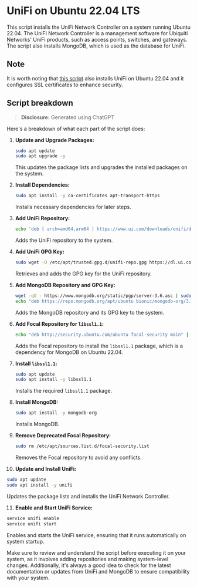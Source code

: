 # UniFi on Ubuntu 22.04 LTS
This script installs the UniFi Network Controller on a system running Ubuntu 22.04. The UniFi Network Controller is a management software for Ubiquiti Networks' UniFi products, such as access points, switches, and gateways. The script also installs MongoDB, which is used as the database for UniFi.

## Note
It is worth noting that [this script](https://community.ui.com/questions/UniFi-Installation-Scripts-or-UniFi-Easy-Update-Script-or-UniFi-Lets-Encrypt-or-UniFi-Easy-Encrypt-/ccbc7530-dd61-40a7-82ec-22b17f027776) also installs UniFi on Ubuntu 22.04 and it configures SSL certificates to enhance security.

## Script breakdown
> **Disclosure:** Generated using ChatGPT

Here's a breakdown of what each part of the script does:

1. **Update and Upgrade Packages:**
   ```bash
   sudo apt update
   sudo apt upgrade -y
   ```

   This updates the package lists and upgrades the installed packages on the system.

2. **Install Dependencies:**
   ```bash
   sudo apt install -y ca-certificates apt-transport-https
   ```

   Installs necessary dependencies for later steps.

3. **Add UniFi Repository:**
   ```bash
   echo 'deb [ arch=amd64,arm64 ] https://www.ui.com/downloads/unifi/debian stable ubiquiti' | sudo tee /etc/apt/sources.list.d/100-ubnt-unifi.list
   ```

   Adds the UniFi repository to the system.

4. **Add UniFi GPG Key:**
   ```bash
   sudo wget -O /etc/apt/trusted.gpg.d/unifi-repo.gpg https://dl.ui.com/unifi/unifi-repo.gpg
   ```

   Retrieves and adds the GPG key for the UniFi repository.

5. **Add MongoDB Repository and GPG Key:**
   ```bash
   wget -qO - https://www.mongodb.org/static/pgp/server-3.6.asc | sudo apt-key add -
   echo "deb https://repo.mongodb.org/apt/ubuntu bionic/mongodb-org/3.6 multiverse" | sudo tee /etc/apt/sources.list.d/mongodb-org-3.6.list
   ```

   Adds the MongoDB repository and its GPG key to the system.

6. **Add Focal Repository for `libssl1.1`:**
   ```bash
   echo "deb http://security.ubuntu.com/ubuntu focal-security main" | sudo tee /etc/apt/sources.list.d/focal-security.list
   ```

   Adds the Focal repository to install the `libssl1.1` package, which is a dependency for MongoDB on Ubuntu 22.04.

7. **Install `libssl1.1`:**
   ```bash
   sudo apt update
   sudo apt install -y libssl1.1
   ```

   Installs the required `libssl1.1` package.

8. **Install MongoDB:**
   ```bash
   sudo apt install -y mongodb-org
   ```

   Installs MongoDB.

9. **Remove Deprecated Focal Repository:**
   ```bash
   sudo rm /etc/apt/sources.list.d/focal-security.list
   ```

   Removes the Focal repository to avoid any conflicts.

10. **Update and Install UniFi:**
   ```bash
   sudo apt update
   sudo apt install -y unifi
   ```

   Updates the package lists and installs the UniFi Network Controller.

11. **Enable and Start UniFi Service:**
   ```bash
   service unifi enable
   service unifi start
   ```

   Enables and starts the UniFi service, ensuring that it runs automatically on system startup.

Make sure to review and understand the script before executing it on your system, as it involves adding repositories and making system-level changes. Additionally, it's always a good idea to check for the latest documentation or updates from UniFi and MongoDB to ensure compatibility with your system.
